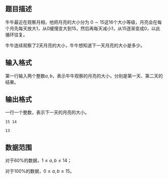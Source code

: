 ## 题目描述

牛牛最近在观察月相，他把月亮的大小分为 $0∼15$这$16$个大小等级，月亮会在每个月先每天放大$1$，从$0$缓慢变大到$15$，然后再每天减小$1$，从$15$逐渐变成$0$，以此循环往复。

牛牛连续观察了$2$天月亮的大小，牛牛想知道下一天月亮的大小是多少。

## 输入格式

第一行输入两个整数$a,b$，表示牛牛观察的月亮的大小，分别是第一天、第二天的结果。

## 输出格式

一行一个整数，表示下一天的月亮的大小。

```input1
15 14
```

```output1
13
```

## 数据范围

对于$60\%$的数据，$1≤a,b≤14$；

对于$100\%$的数据，$0≤a,b≤15$。

